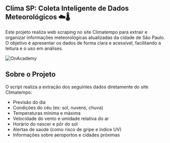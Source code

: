 ## Clima SP: Coleta Inteligente de Dados Meteorológicos ☁️🌡️

Este projeto realiza web scraping no site Climatempo para extrair e organizar informações meteorológicas atualizadas da cidade de São Paulo. O objetivo é apresentar os dados de forma clara e acessível, facilitando a leitura e o uso em análises.

![OnAcademy](https://github.com/user-attachments/assets/062ddcf5-ea8d-4e71-b31e-f574b1dee29c)

## Sobre o Projeto
O script realiza a extração dos seguintes dados diretamente do site Climatempo:
- Previsão do dia
- Condições do céu (ex: sol, nuvens, chuva)
- Temperaturas mínima e máxima
- Velocidade do vento e umidade relativa do ar
- Horário do nascer e pôr do sol
- Alertas de saúde (como risco de gripe e índice UV)
- Informações sobre aeroportos e cidades próximas




